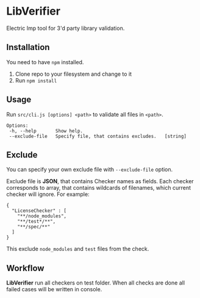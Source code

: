 # LibVerifier
Electric Imp tool for 3'd party library validation.

## Installation 
You need to have `npm` installed.
1. Clone repo to your filesystem and change to it
2. Run `npm install`

## Usage
Run `src/cli.js [options] <path>` to validate all files in `<path>`.

```
Options:
 -h, --help       Show help.
 --exclude-file   Specify file, that contains excludes.   [string]
```

## Exclude
You can specify your own exclude file with `--exclude-file` option.

Exclude file is **JSON**, that contains Checker names as fields. Each checker corresponds to array, that contains wildcards of filenames, which current checker will ignore. 
For example:
```
{
  "LicenseChecker" : [
    "**/node_modules",
    "**/test*/**",
    "**/spec/**"
  ]
}
```
This exclude `node_modules` and `test` files from the check.

## Workflow
**LibVerifier** run all checkers on test folder. When all checks are done all failed cases will be written in console.




